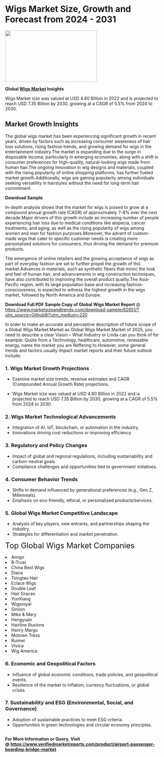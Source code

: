<H1>Wigs Market Size, Growth and Forecast from 2024 - 2031</H1><img class="aligncenter size-medium wp-image-584254" src="https://thirdeyenews.in/wp-content/uploads/2024/09/Global-Market-Research-300x168.jpeg" alt="" width="300" height="168" /><p><strong>Global&nbsp;<a href="https://www.marketsizeandtrends.com/download-sample/62651/?utm_source=Github8j?utm_medium=220">Wigs Market</a> Insights</strong></p><p>Wigs Market size was valued at USD 4.80 Billion in 2022 and is projected to reach USD 7.35 Billion by 2030, growing at a CAGR of 5.5% from 2024 to 2030.</p><p><h2>Market Growth Insights</h2> <p>The global wigs market has been experiencing significant growth in recent years, driven by factors such as increasing consumer awareness of hair loss solutions, rising fashion trends, and growing demand for wigs in the entertainment industry.The market is expanding due to the surge in disposable income, particularly in emerging economies, along with a shift in consumer preferences for high-quality, natural-looking wigs made from human hair.The ongoing innovation in wig designs and materials, coupled with the rising popularity of online shopping platforms, has further fueled market growth.Additionally, wigs are gaining popularity among individuals seeking versatility in hairstyles without the need for long-term hair commitment.</p> <p><strong>Download Sample</strong></p> <p>In-depth analysis shows that the market for wigs is poised to grow at a compound annual growth rate (CAGR) of approximately 7-8% over the next decade.Major drivers of this growth include an increasing number of people experiencing hair loss due to medical conditions like alopecia, cancer treatments, and aging, as well as the rising popularity of wigs among women and men for fashion purposes.Moreover, the advent of custom-made wigs that cater to specific customer needs is creating more personalized solutions for consumers, thus driving the demand for premium products.</p> <p>The emergence of online retailers and the growing acceptance of wigs as part of everyday fashion are set to further propel the growth of this market.Advances in materials, such as synthetic fibers that mimic the look and feel of human hair, and advancements in wig construction techniques, have also contributed to improving the overall product quality.The Asia-Pacific region, with its large population base and increasing fashion-consciousness, is expected to witness the highest growth in the wigs market, followed by North America and Europe.</p> <p><span class=""><strong>Download Full PDF Sample Copy of Global Wigs Market Report</strong> @ <a href="https://www.marketsizeandtrends.com/download-sample/62651/?utm_source=Github8j?utm_medium=220" target="_blank">https://www.marketsizeandtrends.com/download-sample/62651/?utm_source=Github8j?utm_medium=220</a></span></p><p>In order to make an accurate and perceptive description of future scope of a Global&nbsp;Wigs Market Market as Global&nbsp;Wigs Market Market of 2025, you need to describe a clear Vision &ndash; What Industry or Linda can you think of for example: Quote from a Technology, healthcare, automotive, renewable energy, name the market you are Reffering to.However, some general trends and factors usually impact market reports and their future outlook include:</p><h3>1.&nbsp;<strong>Wigs Market Growth Projections</strong></h3><ul><li>Examine market size trends, revenue estimates and CAGR (Compounded Annual Growth Rate) projections.</li><li><p>Wigs Market size was valued at USD 4.80 Billion in 2022 and is projected to reach USD 7.35 Billion by 2030, growing at a CAGR of 5.5% from 2024 to 2030.</p></li></ul><h3>2.&nbsp;<strong>Wigs Market Technological Advancements</strong></h3><ul><li>Integration of AI, IoT, blockchain, or automation in the industry.</li><li>Innovations driving cost reductions or improving efficiency.</li></ul><h3>3.&nbsp;<strong>Regulatory and Policy Changes</strong></h3><ul><li>Impact of global and regional regulations, including sustainability and carbon-neutral goals.</li><li>Compliance challenges and opportunities tied to government initiatives.</li></ul><h3>4.&nbsp;<strong>Consumer Behavior Trends</strong></h3><ul><li>Shifts in demand influenced by generational preferences (e.g., Gen Z, Millennials).</li><li>Emphasis on eco-friendly, ethical, or personalized products/services.</li></ul><h3>5.&nbsp;<strong>Global Wigs Market Competitive Landscape</strong></h3><ul><li>Analysis of key players, new entrants, and partnerships shaping the industry.</li><li>Strategies for differentiation and market penetration.</li></ul><p data-pm-slice="1 1 []"><span style="color: inherit; font-family: inherit; font-size: 25px;">Top Global Wigs Market Companies</span></p><div class="" data-test-id=""><p><li>Amigo</li><li> B-Trust</li><li> China Best Wigs</li><li> Diana</li><li> Tsingtao Hair</li><li> Eclace Wigs</li><li> Double Leaf</li><li> Hair Graces</li><li> YunXiang</li><li> Wigsroyal</li><li> Simion</li><li> Mike & Mary</li><li> Hengyuan</li><li> Hairline Illusions</li><li> Henry Margu</li><li> Motown Tress</li><li> Ruimei</li><li> Vivica</li><li> Wig America</li></p></div><h3>6.&nbsp;<strong>Economic and Geopolitical Factors</strong></h3><ul><li>Influence of global economic conditions, trade policies, and geopolitical events.</li><li>Resilience of the market to inflation, currency fluctuations, or global crises.</li></ul><h3>7.&nbsp;<strong>Sustainability and ESG (Environmental, Social, and Governance)</strong></h3><ul><li>Adoption of sustainable practices to meet ESG criteria.</li><li>Opportunities in green technologies and circular economy principles.</li></ul><h2><strong style="font-size: 14px;">For More Information or Query, Visit @&nbsp;</strong><a style="background-color: #ffffff; font-size: 14px;" href="https://www.marketsizeandtrends.com/report/wigs-market/" target="_blank">https://www.verifiedmarketreports.com/product/airport-passenger-boarding-bridge-market</a></h2>